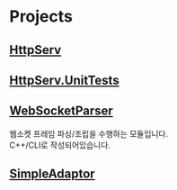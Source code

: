 Projects
====

[HttpServ](HttpServ)
----

[HttpServ.UnitTests](HttpServ.UnitTests)
----

[WebSocketParser](WebSocketParser)
----
웹소켓 프레임 파싱/조립을 수행하는 모듈입니다.<br>
C++/CLI로 작성되어있습니다.

[SimpleAdaptor](SimpleAdaptor)
----
